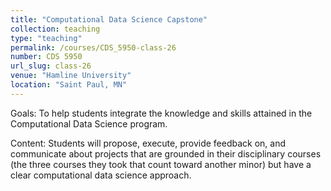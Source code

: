```yaml
---
title: "Computational Data Science Capstone"
collection: teaching
type: "teaching"
permalink: /courses/CDS_5950-class-26
number: CDS 5950
url_slug: class-26
venue: "Hamline University"
location: "Saint Paul, MN"
---
```


Goals: To help students integrate the knowledge and skills attained in the Computational Data Science program.

Content: Students will propose, execute, provide feedback on, and communicate about projects that are grounded in their disciplinary courses (the three courses they took that count toward another minor) but have a clear computational data science approach.
